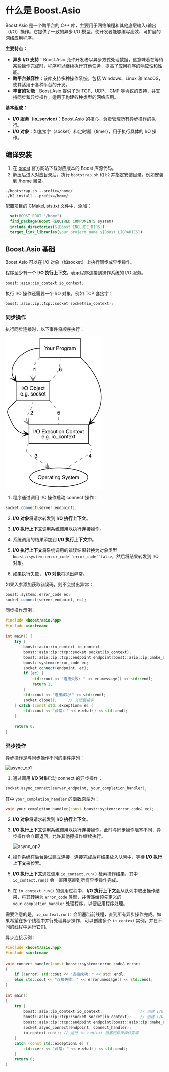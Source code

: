 # 什么是 Boost.Asio

Boost.Asio 是一个跨平台的 C++ 库，主要用于网络编程和其他底层输入/输出（I/O）操作。它提供了一致的异步 I/O 模型，使开发者能够编写高效、可扩展的网络应用程序。

**主要特点：**

- **异步 I/O 支持**：Boost.Asio 允许开发者以异步方式处理数据，这意味着在等待某些操作完成时，程序可以继续执行其他任务，提高了应用程序的响应性和性能。
- **跨平台兼容性**：该库支持多种操作系统，包括 Windows、Linux 和 macOS，使其适用于各种平台的开发。
- **丰富的功能**：Boost.Asio 提供了对 TCP、UDP、ICMP 等协议的支持，并支持同步和异步操作，适用于构建各种类型的网络应用。

**基本组成：**

- **I/O 服务（io_service）**：Boost.Asio 的核心，负责管理所有异步操作的执行。
- **I/O 对象**：如套接字（socket）和定时器（timer），用于执行具体的 I/O 操作。

## 编译安装 

1. 在 [boost](https://archives.boost.io/release/) 官方网站下载对应版本的 Boost 库源代码。
2. 解压后进入对应目录后，执行 `bootstrap.sh` 和 `b2` 并指定安装目录。例如安装到 /home 目录。

```shell
./bootstrap.sh --prefix=/home/
./b2 install --prefix=/home/
```

配置项目的 CMakeLists.txt 文件中，添加：

```cmake
  set(BOOST_ROOT "/home")
  find_package(Boost REQUIRED COMPONENTS system)
  include_directories(${Boost_INCLUDE_DIRS})
  target_link_libraries(your_project_name ${Boost_LIBRARIES})
```

## Boost.Asio 基础

Boost.Asio 可以在 I/O 对象（如socket）上执行同步或异步操作。

程序至少有一个 **I/O 执行上下文**，表示程序连接到操作系统的 I/O 服务。

```cpp
boost::asio::io_context io_context;
```

执行 I/O 操作还需要一个 I/O 对象，例如 TCP 套接字：

```cpp
boost::asio::ip::tcp::socket socket(io_context);
```

### 同步操作

执行同步连接时，以下事件将顺序执行：

![sync_op](./sync_op.png)

1. 程序通过调用 I/O 操作启动 connect 操作：

```cpp
socket.connect(server_endpoint);
```

2.  **I/O 对象**将请求转发到 **I/O 执行上下文**。
3. **I/O 执行上下文**调用系统调用以执行连接操作。
4. 系统调用的结果添加到 **I/O 执行上下文**中。

5. **I/O 执行上下文**将系统调用的错误结果转换为对象类型 `boost::system::error_code``error_code``false`，然后将结果转发到 I/O 对象。
6. 如果执行失败， **I/O 对象**将抛出异常。

如果入参添加获取错误码，则不会抛出异常：

```cpp
boost::system::error_code ec;
socket.connect(server_endpoint, ec);
```

同步操作示例：

```cpp
#include <boost/asio.hpp>
#include <iostream>

int main() {
    try {
        boost::asio::io_context io_context;
        boost::asio::ip::tcp::socket socket(io_context);
        boost::asio::ip::tcp::endpoint endpoint(boost::asio::ip::make_address("127.0.0.1"), 12345);
        boost::system::error_code ec;
        socket.connect(endpoint, ec);
        if (ec) {
            std::cout << "连接失败: " << ec.message() << std::endl;
            return 1;
        }
        std::cout << "连接成功!" << std::endl;
        socket.close();     // 关闭套接字
    } catch (const std::exception& e) {
        std::cout << "异常: " << e.what() << std::endl;
    }

    return 0;
}
```

### 异步操作

异步操作是与同步操作不同的事件序列：

![async_op1](D:\项目文件\CodeGuide\network\lib\asio\async_op1.png)

1. 通过调用 **I/O 对象**启动 connect 的异步操作：

```cpp
socket.async_connect(server_endpoint, your_completion_handler);
```

其中 `your_completion_handler` 的函数原型为：

```cpp
void your_completion_handler(const boost::system::error_code& ec);
```

2. **I/O 对象**将请求转发到 **I/O 执行上下文**。

3. **I/O 执行上下文**调用系统调用以执行连接操作。此时与同步操作阻塞不同，异步操作会立即返回，允许其他擦操作继续执行。

   ![async_op2](D:\项目文件\CodeGuide\network\lib\asio\async_op2.png)

4. 操作系统在后台尝试建立连接，连接完成后将结果放入队列中，等待 **I/O 执行上下文**来检索。
5.  **I/O 执行上下文**通过调用 `io_context.run()` 检索操作结果，其中 `io_context.run()` 会一直阻塞直到所有异步操作完成。
6. 在 `io_context.run()` 的调用过程中，**I/O 执行上下文**会从队列中取出操作结果，将其转换为 `error_code` 类型，并传递给预先定义的 `your_completion_handler` 处理程序，以便应用程序处理。

需要注意的是，`io_context.run()` 会阻塞当前线程，直到所有异步操作完成。如果希望在多个线程中并行处理异步操作，可以创建多个 `io_context` 实例，并在不同的线程中运行它们。

异步连接示例：

```cpp
#include <boost/asio.hpp>
#include <iostream>

void connect_handler(const boost::system::error_code& error)
{
    if (!error) std::cout << "连接成功！" << std::endl;
    else std::cout << "连接失败: " << error.message() << std::endl;
}

int main()
{
    try {
        boost::asio::io_context io_context;					// 创建 I/O 执行上下文
        boost::asio::ip::tcp::socket socket(io_context);	// 创建 I/O 对象
        boost::asio::ip::tcp::endpoint endpoint(boost::asio::ip::make_address("127.0.0.1"), 12345);
        socket.async_connect(endpoint, connect_handler);
        io_context.run(); // 运行 io_context 阻塞到异步操作完成
    }
    catch (const std::exception& e) {
        std::cerr << "异常: " << e.what() << std::endl;
    }
    return 0;
}
```

